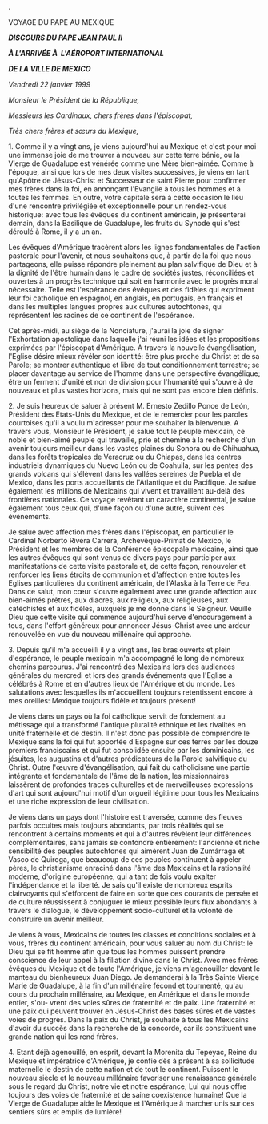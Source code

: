 .

VOYAGE DU PAPE AU MEXIQUE

***DISCOURS DU PAPE JEAN PAUL II***

***À L'ARRIVÉE À  L'AÉROPORT INTERNATIONAL***

***DE LA VILLE DE MEXICO***

*Vendredi 22 janvier 1999*

*Monsieur le Président de la République,*

*Messieurs les Cardinaux, chers frères dans l'épiscopat,*

*Très chers frères et sœurs du Mexique,*

1\. Comme il y a vingt ans, je viens aujourd'hui au Mexique et c'est pour moi une immense joie de me trouver à nouveau sur cette terre bénie, ou la Vierge de Guadalupe est vénérée comme une Mère bien-aimée. Comme à l'époque, ainsi que lors de mes deux visites successives, je viens en tant qu'Apôtre de Jésus-Christ et Successeur de saint Pierre pour confirmer mes frères dans la foi, en annonçant l'Evangile à tous les hommes et à toutes les femmes. En outre, votre capitale sera à cette occasion le lieu d'une rencontre privilégiée et exceptionnelle pour un rendez-vous historique: avec tous les évêques du continent américain, je présenterai demain, dans la Basilique de Guadalupe, les fruits du Synode qui s'est déroulé à Rome, il y a un an.

Les évêques d'Amérique tracèrent alors les lignes fondamentales de l'action pastorale pour l'avenir, et nous souhaitons que, à partir de la foi que nous partageons, elle puisse répondre pleinement au plan salvifique de Dieu et à la dignité de l'être humain dans le cadre de sociétés justes, réconciliées et ouvertes à un progrès technique qui soit en harmonie avec le progrès moral nécessaire. Telle est l'espérance des évêques et des fidèles qui expriment leur foi catholique en espagnol, en anglais, en portugais, en français et dans les multiples langues propres aux cultures autochtones, qui représentent les racines de ce continent de l'espérance.

Cet après-midi, au siège de la Nonciature, j'aurai la joie de signer l'Exhortation apostolique dans laquelle j'ai réuni les idées et les propositions exprimées par l'épiscopat d'Amérique. A travers la nouvelle évangélisation, l'Eglise désire mieux révéler son identité: être plus proche du Christ et de sa Parole; se montrer authentique et libre de tout conditionnement terrestre; se placer davantage au service de l'homme dans une perspective évangélique; être un ferment d'unité et non de division pour l'humanité qui s'ouvre à de nouveaux et plus vastes horizons, mais qui ne sont pas encore bien définis.

2\. Je suis heureux de saluer à présent M. Ernesto Zedillo Ponce de León, Président des Etats-Unis du Mexique, et de le remercier pour les paroles courtoises qu'il a voulu m'adresser pour me souhaiter la bienvenue. A travers vous, Monsieur le Président, je salue tout le peuple mexicain, ce noble et bien-aimé peuple qui travaille, prie et chemine à la recherche d'un avenir toujours meilleur dans les vastes plaines du Sonora ou de Chihuahua, dans les forêts tropicales de Veracruz ou du Chiapas, dans les centres industriels dynamiques du Nuevo León ou de Coahuila, sur les pentes des grands volcans qui s'élèvent dans les vallées sereines de Puebla et de Mexico, dans les ports accueillants de l'Atlantique et du Pacifique. Je salue également les millions de Mexicains qui vivent et travaillent au-delà des frontières nationales. Ce voyage revêtant un caractère continental, je salue également tous ceux qui, d'une façon ou d'une autre, suivent ces événements.

Je salue avec affection mes frères dans l'épiscopat, en particulier le Cardinal Norberto Rivera Carrera, Archevêque-Primat de Mexico, le Président et les membres de la Conférence épiscopale mexicaine, ainsi que les autres évêques qui sont venus de divers pays pour participer aux manifestations de cette visite pastorale et, de cette façon, renouveler et renforcer les liens étroits de communion et d'affection entre toutes les Eglises particulières du continent américain, de l'Alaska à la Terre de Feu. Dans ce salut, mon cœur s'ouvre également avec une grande affection aux bien-aimés prêtres, aux diacres, aux religieux, aux religieuses, aux catéchistes et aux fidèles, auxquels je me donne dans le Seigneur. Veuille Dieu que cette visite qui commence aujourd'hui serve d'encouragement à tous, dans l'effort généreux pour annoncer Jésus-Christ avec une ardeur renouvelée en vue du nouveau millénaire qui approche.

3\. Depuis qu'il m'a accueilli il y a vingt ans, les bras ouverts et plein d'espérance, le peuple mexicain m'a accompagné le long de nombreux chemins parcourus. J'ai rencontré des Mexicains lors des audiences générales du mercredi et lors des grands événements que l'Eglise a célébrés à Rome et en d'autres lieux de l'Amérique et du monde. Les salutations avec lesquelles ils m'accueillent toujours retentissent encore à mes oreilles: Mexique toujours fidèle et toujours présent!

Je viens dans un pays où la foi catholique servit de fondement au métissage qui a transformé l'antique pluralité ethnique et les rivalités en unité fraternelle et de destin. Il n'est donc pas possible de comprendre le Mexique sans la foi qui fut apportée d'Espagne sur ces terres par les douze premiers franciscains et qui fut consolidée ensuite par les dominicains, les jésuites, les augustins et d'autres prédicateurs de la Parole salvifique du Christ. Outre l'œuvre d'évangélisation, qui fait du catholicisme une partie intégrante et fondamentale de l'âme de la nation, les missionnaires laissèrent de profondes traces culturelles et de merveilleuses expressions d'art qui sont aujourd'hui motif d'un orgueil légitime pour tous les Mexicains et une riche expression de leur civilisation.

Je viens dans un pays dont l'histoire est traversée, comme des fleuves parfois occultes mais toujours abondants, par trois réalités qui se rencontrent à certains moments et qui à d'autres révèlent leur différences complémentaires, sans jamais se confondre entièrement: l'ancienne et riche sensibilité des peuples autochtones qui aimèrent Juan de Zumárraga et Vasco de Quiroga, que beaucoup de ces peuples continuent à appeler pères, le christianisme enraciné dans l'âme des Mexicains et la rationalité moderne, d'origine européenne, qui a tant de fois voulu exalter l'indépendance et la liberté. Je sais qu'il existe de nombreux esprits clairvoyants qui s'efforcent de faire en sorte que ces courants de pensée et de culture réussissent à conjuguer le mieux possible leurs flux abondants à travers le dialogue, le développement socio-culturel et la volonté de construire un avenir meilleur.

Je viens à vous, Mexicains de toutes les classes et conditions sociales et à vous, frères du continent américain, pour vous saluer au nom du Christ: le Dieu qui se fit homme afin que tous les hommes puissent prendre conscience de leur appel à la filiation divine dans le Christ. Avec mes frères évêques du Mexique et de toute l'Amérique, je viens m'agenouiller devant le manteau du bienheureux Juan Diego. Je demanderai à la Très Sainte Vierge Marie de Guadalupe, à la fin d'un millénaire fécond et tourmenté, qu'au cours du prochain millénaire, au Mexique, en Amérique et dans le monde entier, s'ou- vrent des voies sûres de fraternité et de paix. Une fraternité et une paix qui peuvent trouver en Jésus-Christ des bases sûres et de vastes voies de progrès. Dans la paix du Christ, je souhaite à tous les Mexicains d'avoir du succès dans la recherche de la concorde, car ils constituent une grande nation qui les rend frères.

4\. Etant déjà agenouillé, en esprit, devant la Morenita du Tepeyac, Reine du Mexique et impératrice d'Amérique, je confie dès à présent à sa sollicitude maternelle le destin de cette nation et de tout le continent. Puissent le nouveau siècle et le nouveau millénaire favoriser une renaissance générale sous le regard du Christ, notre vie et notre espérance, Lui qui nous offre toujours des voies de fraternité et de saine coexistence humaine! Que la Vierge de Guadalupe aide le Mexique et l'Amérique à marcher unis sur ces sentiers sûrs et emplis de lumière!